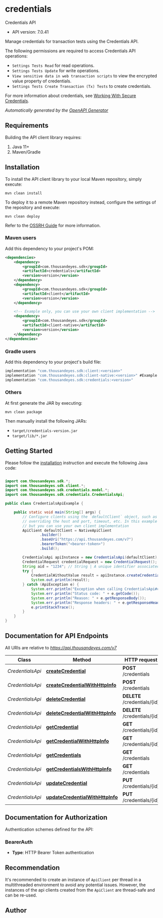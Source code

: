 # credentials

Credentials API

- API version: 7.0.41

Manage credentials for transaction tests using the Credentials API.

The following permissions are required to access Credentials API operations:

* `Settings Tests Read` for read operations.
* `Settings Tests Update` for write operations.
* `View sensitive data in web transaction scripts` to view the encrypted value property of credentials.
* `Settings Tests Create Transaction (Tx) Tests` to create credentials.

For more information about credentials, see [Working With Secure Credentials](https://docs.thousandeyes.com/product-documentation/browser-synthetics/transaction-tests/getting-started/working-with-secure-credentials).



*Automatically generated by the [OpenAPI Generator](https://openapi-generator.tech)*

## Requirements

Building the API client library requires:

1. Java 11+
2. Maven/Gradle

## Installation

To install the API client library to your local Maven repository, simply execute:

```shell
mvn clean install
```

To deploy it to a remote Maven repository instead, configure the settings of the repository and execute:

```shell
mvn clean deploy
```

Refer to the [OSSRH Guide](http://central.sonatype.org/pages/ossrh-guide.html) for more information.

### Maven users

Add this dependency to your project's POM:

```xml
<dependencies>
    <dependency>
        <groupId>com.thousandeyes.sdk</groupId>
        <artifactId>credentials</artifactId>
        <version>version</version>
    </dependency>
    <dependency>
        <groupId>com.thousandeyes.sdk</groupId>
        <artifactId>client</artifactId>
        <version>version</version>
    </dependency>

    <!-- Example only, you can use your own client implementation -->
    <dependency>
        <groupId>com.thousandeyes.sdk</groupId>
        <artifactId>client-native</artifactId>
        <version>version</version>
    </dependency>
</dependencies>

```

### Gradle users

Add this dependency to your project's build file:

```groovy
implementation "com.thousandeyes.sdk:client:<version>"
implementation "com.thousandeyes.sdk:client-native:<version>" #Example only, you can use your own client implementation
implementation "com.thousandeyes.sdk:credentials:<version>"
```

### Others

At first generate the JAR by executing:

```shell
mvn clean package
```

Then manually install the following JARs:

- `target/credentials-version.jar`
- `target/lib/*.jar`

## Getting Started

Please follow the [installation](#installation) instruction and execute the following Java code:

```java

import com.thousandeyes.sdk.*;
import com.thousandeyes.sdk.client.*;
import com.thousandeyes.sdk.credentials.model.*;
import com.thousandeyes.sdk.credentials.CredentialsApi;

public class CredentialsApiExample {

    public static void main(String[] args) {
        // Configure clients using the `defaultClient` object, such as
        // overriding the host and port, timeout, etc. In this example we are using the NativeApiClient
        // but you can use your own client implementation
        ApiClient defaultClient = NativeApiClient
                .builder()
                .baseUri("https://api.thousandeyes.com/v7")
                .bearerToken("<bearer-token>")
                .build();

        CredentialsApi apiInstance = new CredentialsApi(defaultClient);
        CredentialRequest credentialRequest = new CredentialRequest(); // CredentialRequest | 
        String aid = "1234"; // String | A unique identifier associated with your account group. You can retrieve your `AccountGroupId` from the `/account-groups` endpoint. Note that you must be assigned to the target account group. Specifying this parameter without being assigned to the target account group will result in an error response.
        try {
            CredentialWithoutValue result = apiInstance.createCredential(credentialRequest, aid);
            System.out.println(result);
        } catch (ApiException e) {
            System.err.println("Exception when calling CredentialsApi#createCredential");
            System.err.println("Status code: " + e.getCode());
            System.err.println("Reason: " + e.getResponseBody());
            System.err.println("Response headers: " + e.getResponseHeaders());
            e.printStackTrace();
        }
    }
}

```

## Documentation for API Endpoints

All URIs are relative to *https://api.thousandeyes.com/v7*

Class | Method | HTTP request | Description
------------ | ------------- | ------------- | -------------
*CredentialsApi* | [**createCredential**](docs/CredentialsApi.md#createCredential) | **POST** /credentials | Create credential
*CredentialsApi* | [**createCredentialWithHttpInfo**](docs/CredentialsApi.md#createCredentialWithHttpInfo) | **POST** /credentials | Create credential
*CredentialsApi* | [**deleteCredential**](docs/CredentialsApi.md#deleteCredential) | **DELETE** /credentials/{id} | Delete credential
*CredentialsApi* | [**deleteCredentialWithHttpInfo**](docs/CredentialsApi.md#deleteCredentialWithHttpInfo) | **DELETE** /credentials/{id} | Delete credential
*CredentialsApi* | [**getCredential**](docs/CredentialsApi.md#getCredential) | **GET** /credentials/{id} | Retrieve credential
*CredentialsApi* | [**getCredentialWithHttpInfo**](docs/CredentialsApi.md#getCredentialWithHttpInfo) | **GET** /credentials/{id} | Retrieve credential
*CredentialsApi* | [**getCredentials**](docs/CredentialsApi.md#getCredentials) | **GET** /credentials | List credentials
*CredentialsApi* | [**getCredentialsWithHttpInfo**](docs/CredentialsApi.md#getCredentialsWithHttpInfo) | **GET** /credentials | List credentials
*CredentialsApi* | [**updateCredential**](docs/CredentialsApi.md#updateCredential) | **PUT** /credentials/{id} | Update credential
*CredentialsApi* | [**updateCredentialWithHttpInfo**](docs/CredentialsApi.md#updateCredentialWithHttpInfo) | **PUT** /credentials/{id} | Update credential


<a id="documentation-for-authorization"></a>
## Documentation for Authorization


Authentication schemes defined for the API:
<a id="BearerAuth"></a>
### BearerAuth


- **Type**: HTTP Bearer Token authentication


## Recommendation

It's recommended to create an instance of `ApiClient` per thread in a multithreaded environment to avoid any potential issues.
However, the instances of the api clients created from the `ApiClient` are thread-safe and can be re-used.

## Author



